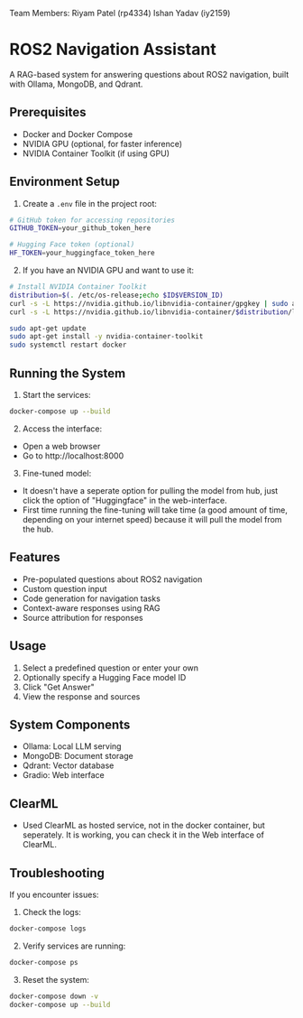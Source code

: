 Team Members:
Riyam Patel (rp4334)
Ishan Yadav (iy2159)



# ROS2 Navigation Assistant

A RAG-based system for answering questions about ROS2 navigation, built with Ollama, MongoDB, and Qdrant.

## Prerequisites

- Docker and Docker Compose
- NVIDIA GPU (optional, for faster inference)
- NVIDIA Container Toolkit (if using GPU)

## Environment Setup

1. Create a `.env` file in the project root:
```bash
# GitHub token for accessing repositories
GITHUB_TOKEN=your_github_token_here

# Hugging Face token (optional)
HF_TOKEN=your_huggingface_token_here
```

2. If you have an NVIDIA GPU and want to use it:
```bash
# Install NVIDIA Container Toolkit
distribution=$(. /etc/os-release;echo $ID$VERSION_ID)
curl -s -L https://nvidia.github.io/libnvidia-container/gpgkey | sudo apt-key add -
curl -s -L https://nvidia.github.io/libnvidia-container/$distribution/libnvidia-container.list | sudo tee /etc/apt/sources.list.d/nvidia-container-toolkit.list

sudo apt-get update
sudo apt-get install -y nvidia-container-toolkit
sudo systemctl restart docker
```

## Running the System

1. Start the services:
```bash
docker-compose up --build
```

2. Access the interface:
- Open a web browser
- Go to http://localhost:8000

3. Fine-tuned model:
- It doesn't have a seperate option for pulling the model from hub, just click the option of "Huggingface" in the web-interface.
- First time running the fine-tuning will take time (a good amount of time, depending on your internet speed) because it will pull the model from the hub.

## Features

- Pre-populated questions about ROS2 navigation
- Custom question input
- Code generation for navigation tasks
- Context-aware responses using RAG
- Source attribution for responses

## Usage

1. Select a predefined question or enter your own
2. Optionally specify a Hugging Face model ID
3. Click "Get Answer"
4. View the response and sources

## System Components

- Ollama: Local LLM serving
- MongoDB: Document storage
- Qdrant: Vector database
- Gradio: Web interface

## ClearML
- Used ClearML as hosted service, not in the docker container, but seperately. It is working, you can check it in the Web interface of ClearML.

## Troubleshooting

If you encounter issues:

1. Check the logs:
```bash
docker-compose logs
```

2. Verify services are running:
```bash
docker-compose ps
```

3. Reset the system:
```bash
docker-compose down -v
docker-compose up --build
```